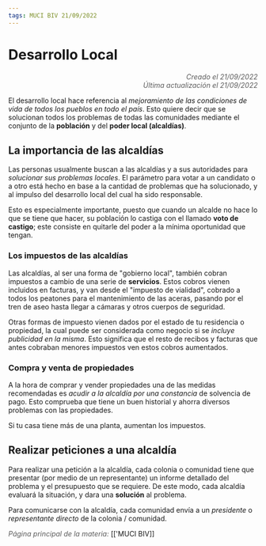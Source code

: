 ```yaml
---
tags: MUCI BIV 21/09/2022
---
```


# Desarrollo Local
<div style="text-align: right; opacity: 0.7; font-style: italic;">Creado el 21/09/2022</div>
<div style="text-align: right; opacity: 0.7; font-style: italic;">Última actualización el 21/09/2022</div>

El desarrollo local hace referencia al *mejoramiento de las condiciones de vida de todos los pueblos en todo el país*. 
Esto quiere decir que se solucionan todos los problemas de todas las comunidades mediante el conjunto de la **población** y del **poder local (alcaldías)**.

## La importancia de las alcaldías
Las personas usualmente buscan a las alcaldías y a sus autoridades para *solucionar sus problemas locales*. El parámetro para votar a un candidato o a otro está hecho en base a la cantidad de problemas que ha solucionado, y al impulso del desarrollo local del cual ha sido responsable.

Esto es especialmente importante, puesto que cuando un alcalde no hace lo que se tiene que hacer, su población lo castiga con el llamado **voto de castigo**; este consiste en quitarle del poder a la mínima oportunidad que tengan.

### Los impuestos de las alcaldías
Las alcaldías, al ser una forma de "gobierno local", también cobran impuestos a cambio de una serie de **servicios**. Estos cobros vienen incluidos en facturas, y van desde el "impuesto de vialidad", cobrado a todos los peatones para el mantenimiento de las aceras, pasando por el tren de aseo hasta llegar a cámaras y otros cuerpos de seguridad.

Otras formas de impuesto vienen dados por el estado de tu residencia o propiedad, la cual puede ser considerada como negocio si se *incluye publicidad en la misma*. Esto significa que el resto de recibos y facturas que antes cobraban menores impuestos ven estos cobros aumentados.

### Compra y venta de propiedades
A la hora de comprar y vender propiedades una de las medidas recomendadas es *acudir a la alcaldía por una constancia* de solvencia de pago. Esto comprueba que tiene un buen historial y ahorra diversos problemas con las propiedades.

Si tu casa tiene más de una planta, aumentan los impuestos.

## Realizar peticiones a una alcaldía
Para realizar una petición a la alcaldía, cada colonia o comunidad tiene que presentar (por medio de un representante) un informe detallado del problema y el presupuesto que se requiere. De este modo, cada alcaldía evaluará la situación, y dara una **solución** al problema.

Para comunicarse con la alcaldía, cada comunidad envía a un *presidente* o *representante directo* de la colonia / comunidad.

<span style="opacity: 0.7; font-style: italic;">Página principal de la materia:</span> [['MUCI BIV]]